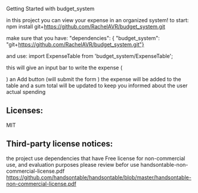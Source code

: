 Getting Started with budget_system

in this project you can view your expense in an organized system!
 to start:
 npm install git+https://github.com/RachelAVR/budget_system.git

make sure that you have:
 "dependencies": {
  "budget_system": "git+https://github.com/RachelAVR/budget_system.git"}

and use:
 import ExpenseTable from 'budget_system/ExpenseTable';

this will give an input bar to write the expense (<Form>)
an Add button (will submit the form )
the expense will be added to the table and a sum total will be updated to keep you informed about the user actual spending

## Licenses:
MIT
## Third-party license notices:
the project use dependencies that have Free license for non-commercial use, and evaluation purposes
please review befor use
handsontable-non-commercial-license.pdf
https://github.com/handsontable/handsontable/blob/master/handsontable-non-commercial-license.pdf






